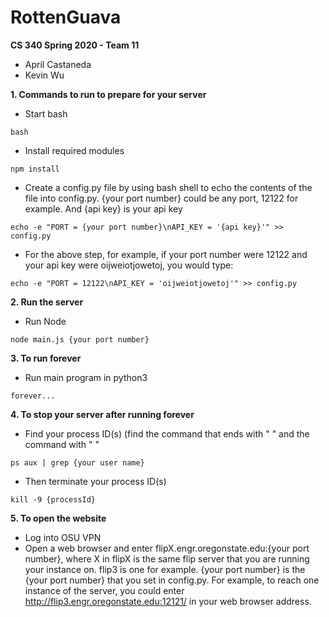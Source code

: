 # RottenGuava

**CS 340 Spring 2020 - Team 11**
  - April Castaneda
  - Kevin Wu

**1. Commands to run to prepare for your server**
  - Start bash
```
bash
```
  - Install required modules
```
npm install
```
  - Create a config.py file by using bash shell to echo the contents of the file into config.py. {your port number} could be any port, 12122 for example. And {api key} is your api key
```
echo -e "PORT = {your port number}\nAPI_KEY = '{api key}'" >> config.py
```
  - For the above step, for example, if your port number were 12122 and your api key were oijweiotjowetoj, you would type:
```
echo -e "PORT = 12122\nAPI_KEY = 'oijweiotjowetoj'" >> config.py
```
**2. Run the server**
  - Run Node
```
node main.js {your port number}
```
**3. To run forever**
  - Run main program in python3
```
forever...
```
**4. To stop your server after running forever**
  - Find your process ID(s) (find the command that ends with "         " and the command with "        "
```
ps aux | grep {your user name}
```
  - Then terminate your process ID(s)
```
kill -9 {processId}
```
**5. To open the website**
  - Log into OSU VPN
  - Open a web browser and enter flipX.engr.oregonstate.edu:{your port number}, where X in flipX is the same flip server that you are running your instance on. flip3 is one for example. {your port number} is the {your port number} that you set in config.py. For example, to reach one instance of the server, you could enter http://flip3.engr.oregonstate.edu:12121/ in your web browser address.
